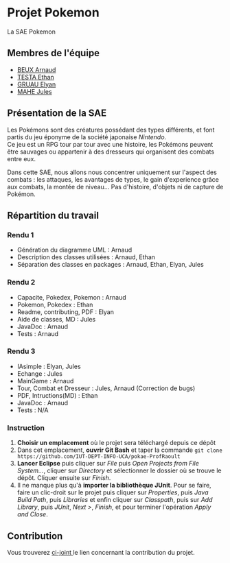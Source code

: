 # Projet Pokemon
 La SAE Pokemon

## Membres de l'équipe

- <a href="https://github.com/Nytuo">BEUX Arnaud</a>
- <a href="https://github.com/Aehnt">TESTA Ethan</a>
- <a href="https://github.com/Elyan-Gruau">GRUAU Elyan</a>
- <a href="https://github.com/ZaY-eZ">MAHE Jules</a>


## Présentation de la SAE

Les Pokémons sont des créatures possédant des types différents, et font partis du jeu éponyme de la société japonaise *Nintendo*. <br/>
Ce jeu est un RPG tour par tour avec une histoire, les Pokémons peuvent être sauvages ou appartenir à des dresseurs qui organisent des combats entre eux.

Dans cette SAE, nous allons nous concentrer uniquement sur l'aspect des combats : les attaques, les avantages de types, le gain d'experience grâce aux combats, la montée de niveau... Pas d'histoire, d'objets ni de capture de Pokémon. 


## Répartition du travail 
### Rendu 1
- Génération du diagramme UML : Arnaud 
- Description des classes utilisées : Arnaud, Ethan 
- Séparation des classes en packages : Arnaud, Ethan, Elyan, Jules


### Rendu 2
- Capacite, Pokedex, Pokemon : Arnaud
- Pokemon, Pokedex : Ethan
- Readme, contributing, PDF : Elyan 
- Aide de classes, MD : Jules
- JavaDoc : Arnaud
- Tests : Arnaud

### Rendu 3
- IAsimple : Elyan, Jules
- Echange : Jules
- MainGame : Arnaud
- Tour, Combat et Dresseur : Jules, Arnaud (Correction de bugs)
- PDF, Intructions(MD) : Ethan 
- JavaDoc : Arnaud
- Tests : N/A

###  Instruction
1. **Choisir un emplacement** où le projet sera téléchargé depuis ce dépôt
2. Dans cet emplacement, **ouvrir Git Bash** et taper la commande ```git clone https://github.com/IUT-DEPT-INFO-UCA/pokae-ProfRaoult```
3. **Lancer Eclipse** puis cliquer sur *File* puis *Open Projects from File System...*, cliquer sur *Directory* et sélectionner le dossier où se trouve le dépôt.      Cliquer ensuite sur *Finish*.
4. Il ne manque plus qu'à **importer la bibliothèque JUnit**. Pour se faire, faire un clic-droit sur le projet puis cliquer sur *Properties*, puis *Java Build Path*, puis *Libraries* et enfin cliquer sur *Classpath*, puis sur *Add Library*, puis *JUnit*, *Next >*, *Finish*, et pour terminer l'opération *Apply and Close*.   
## Contribution
Vous trouverez <a href="https://github.com/IUT-DEPT-INFO-UCA/pokae-ProfRaoult/blob/main/CONTRIBUTING.md"> ci-joint </a> le lien concernant la contribution du projet.


